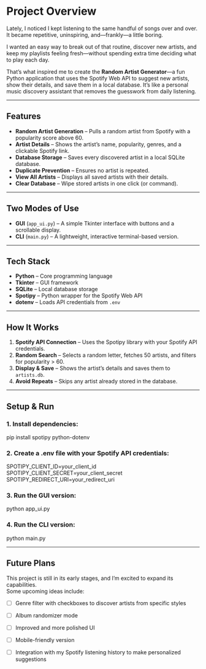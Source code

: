 # Project Overview

Lately, I noticed I kept listening to the same handful of songs over and over. It became repetitive, uninspiring, and—frankly—a little boring.  

I wanted an easy way to break out of that routine, discover new artists, and keep my playlists feeling fresh—without spending extra time deciding what to play each day.  

That’s what inspired me to create the **Random Artist Generator**—a fun Python application that uses the Spotify Web API to suggest new artists, show their details, and save them in a local database. It’s like a personal music discovery assistant that removes the guesswork from daily listening.  

---

## Features  

- **Random Artist Generation** – Pulls a random artist from Spotify with a popularity score above 60.  
- **Artist Details** – Shows the artist’s name, popularity, genres, and a clickable Spotify link.  
- **Database Storage** – Saves every discovered artist in a local SQLite database.  
- **Duplicate Prevention** – Ensures no artist is repeated.  
- **View All Artists** – Displays all saved artists with their details.  
- **Clear Database** – Wipe stored artists in one click (or command).  

---

## Two Modes of Use  

- **GUI** (`app_ui.py`) – A simple Tkinter interface with buttons and a scrollable display.  
- **CLI** (`main.py`) – A lightweight, interactive terminal-based version.  

---

## Tech Stack  

- **Python** – Core programming language  
- **Tkinter** – GUI framework  
- **SQLite** – Local database storage  
- **Spotipy** – Python wrapper for the Spotify Web API  
- **dotenv** – Loads API credentials from `.env`  

---

## How It Works  

1. **Spotify API Connection** – Uses the Spotipy library with your Spotify API credentials.  
2. **Random Search** – Selects a random letter, fetches 50 artists, and filters for popularity > 60.  
3. **Display & Save** – Shows the artist’s details and saves them to `artists.db`.  
4. **Avoid Repeats** – Skips any artist already stored in the database.  

---

## Setup & Run  

### 1. Install dependencies:
  pip install spotipy python-dotenv

### 2. Create a .env file with your Spotify API credentials:
SPOTIPY_CLIENT_ID=your_client_id  
SPOTIPY_CLIENT_SECRET=your_client_secret  
SPOTIPY_REDIRECT_URI=your_redirect_uri

### 3. Run the GUI version:
python app_ui.py

### 4. Run the CLI version:
python main.py

---

## Future Plans  

This project is still in its early stages, and I’m excited to expand its capabilities.  
Some upcoming ideas include:  

- [ ] Genre filter with checkboxes to discover artists from specific styles  
- [ ] Album randomizer mode  
- [ ] Improved and more polished UI  
- [ ] Mobile-friendly version  
- [ ] Integration with my Spotify listening history to make personalized suggestions 


